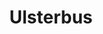 ---
title: "Ulsterbus"
address: "Ulsterbus, Great Victoria Street, Belfast, Antrim, BT2 7HR"
tel: "+44 (0)28 9033 3000"
county: "Antrim"
category: "Bus Services"
type: "Content"
lat: "54.59572982788086"
lng: "-5.936308860778809"
---